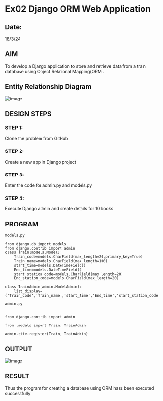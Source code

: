# Ex02 Django ORM Web Application
## Date: 
18/3/24
## AIM
To develop a Django application to store and retrieve data from a train database using Object Relational Mapping(ORM).

## Entity Relationship Diagram


![image](https://github.com/Wkrish28/ORM/assets/144295230/34c82a7d-f696-4668-b8bd-16f243c9a01e)


## DESIGN STEPS

### STEP 1:
Clone the problem from GitHub

### STEP 2:
Create a new app in Django project

### STEP 3:
Enter the code for admin.py and models.py

### STEP 4:
Execute Django admin and create details for 10 books

## PROGRAM

```
models.py

from django.db import models
from django.contrib import admin
class Train(models.Model):
    Train_code=models.CharField(max_length=20,primary_key=True)
    Train_name=models.CharField(max_length=100)
    start_time=models.DateTimeField()
    End_time=models.DateTimeField()
    start_station_code=models.CharField(max_length=20)
    End_station_code=models.CharField(max_length=20)
 
class TrainAdmin(admin.ModelAdmin):
    list_display=('Train_code','Train_name','start_time','End_time','start_station_code','End_station_code')

admin.py


from django.contrib import admin

from .models import Train, TrainAdmin

admin.site.register(Train, TrainAdmin)

```

## OUTPUT

![image](https://github.com/Wkrish28/ORM/assets/144295230/20979dc0-d3fd-4269-ae6a-c27d2e250bfa)


## RESULT
Thus the program for creating a database using ORM hass been executed successfully
